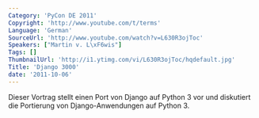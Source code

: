 ```yaml
---
Category: 'PyCon DE 2011'
Copyright: 'http://www.youtube.com/t/terms'
Language: 'German'
SourceUrl: 'http://www.youtube.com/watch?v=L630R3ojToc'
Speakers: ["Martin v. L\xF6wis"]
Tags: []
ThumbnailUrl: 'http://i1.ytimg.com/vi/L630R3ojToc/hqdefault.jpg'
Title: 'Django 3000'
date: '2011-10-06'
---
```

Dieser Vortrag stellt einen Port von Django auf Python 3 vor und diskutiert die Portierung von Django-Anwendungen auf Python 3.